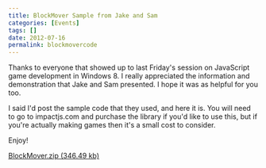 ```yaml
---
title: BlockMover Sample from Jake and Sam
categories: [Events]
tags: []
date: 2012-07-16
permalink: blockmovercode
---
```


Thanks to everyone that showed up to last Friday&#39;s session on JavaScript game development in Windows 8\. I really appreciated the information and demonstration that Jake and Sam presented. I hope it was as helpful for you too.
<!-- xmore -->

I said I&#39;d post the sample code that they used, and here it is. You will need to go to impactjs.com and purchase the library if you&#39;d like to use this, but if you&#39;re actually making games then it&#39;s a small cost to consider.

Enjoy!

[BlockMover.zip (346.49 kb)](/bcms-media/Files/Download?id=42b07756-b933-4b9c-b725-a35300705a67)